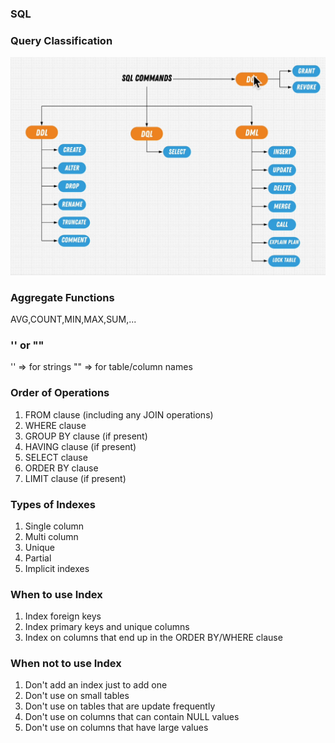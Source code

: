 ### SQL

### Query Classification

![alt text](image.png)

### Aggregate Functions

AVG,COUNT,MIN,MAX,SUM,...

### '' or ""

'' => for strings
"" => for table/column names

### Order of Operations

1. FROM clause (including any JOIN operations)
2. WHERE clause
3. GROUP BY clause (if present)
4. HAVING clause (if present)
5. SELECT clause
6. ORDER BY clause
7. LIMIT clause (if present)

### Types of Indexes

1. Single column
2. Multi column
3. Unique
4. Partial
5. Implicit indexes

### When to use Index

1. Index foreign keys
2. Index primary keys and unique columns
3. Index on columns that end up in the ORDER BY/WHERE clause


### When not to use Index

1. Don't add an index just to add one
2. Don't use on small tables
3. Don't use on tables that are update frequently
4. Don't use on columns that can contain NULL values
5. Don't use on columns that have large values